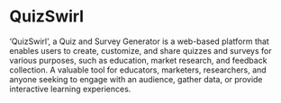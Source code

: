 # QuizSwirl

‘QuizSwirl’, a Quiz and Survey Generator is a web-based platform that enables users to create,
customize, and share quizzes and surveys for various purposes, such as education, market
research, and feedback collection. A valuable tool for educators, marketers, researchers, and
anyone seeking to engage with an audience, gather data, or provide interactive learning
experiences.
